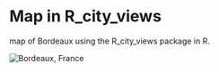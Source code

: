 # Map in R_city_views
map of Bordeaux using the R_city_views package in R. 

![Bordeaux, France](https://github.com/[stear-alec]/[city_views]/blob/[main]/bordeaux.png?raw=true)
